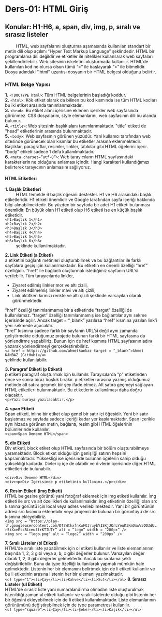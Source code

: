 # Ders-01: HTML Giriş
## Konular: H1-H6, a, span, div, img, p, sıralı ve sırasız listeler

&emsp; &emsp; HTML, web sayfalarını oluşturma aşamasında kullanılan standart bir metin dili olup açılımı “Hyper Text Markup Language” şeklindedir. HTML bir programlama dili değildir ve etiketler ile nitelikler kullanılarak web sayfaları şekillendirilebilir. Web sitesinin iskeletini oluşturmada kullanılır.
HTML’de kullanılan kod ne olursa olsun tümü “<” ile başlayarak “>” ile bitmelidir.
Dosya adındaki “.html” uzantısı dosyanın  bir HTML belgesi olduğunu belirtir.
### HTML Belge Yapısı <br>
**1.**	```<!DOCTYPE html>```: Tüm HTML belgelerinin başladığı koddur.  
**2.**	```<html>```: Kök etiket olarak da bilinen bu kod kısmında ise tüm HTML kodları bu iki etiket arasında tanımlanmaktadır.  
**3.**	```<head>```: Bu etiket alanı içerisine eklenen içerikler web sayfasında görünmez. CSS dosyalarını, style elemanlarını, web sayfasının dili bu alanda bulunur.  
**4.**	```<title>```: Web sitesinin başlık alanı tanımlanmaktadır. "title" etiketi de "head" etiketlerinin arasında bulunmaktadır.  
**5.**	```<body>```: Web sayfasının görünen yüzüdür. Yani kullanıcı tarafından web sitesinde görünecek olan kısımlar bu etiketler arasına eklenmektedir. Başlıklar, paragraflar, resimler, linkler, tablolar gibi HTML öğelerini içerir. "body" etiketi sadece 1 defa kullanılmaktadır.  
**6.**	```<meta charset=”utf-8”>```: Web tarayıcıların HTML sayfasındaki karakterlerin ne olduğunu anlaması içindir. Hangi karakteri kullandığımızı belirterek tarayıcının anlamasını sağlıyoruz.  

#### HTML Etiketleri
**1. Başlık Etiketleri**  
&emsp; &emsp; HTML temelde 6 başlık öğesini destekler. H1 ve H6 arasındaki başlık etiketleridir. H1 etiketi önemlidir ve Google tarafından sayfa içeriği hakkında bilgi alınabilmektedir. Bu yüzden bir sayfada bir adet H1 etiketi bulunması önemlidir. En büyük olan H1 etiketi olup H6 etiketi ise en küçük başlık etiketidir. <br>
	```<h1>Başlık 1</h1>```  
	```<h2>Başlık 2</h2>```  
	```<h3>Başlık 3</h3>```  
	```<h4>Başlık 4</h4>```  
	```<h5>Başlık 5</h5>```  
	```<h6>Başlık 6</h6>```  
	&emsp; &emsp; şeklinde kullanılmaktadır.

**2. Link Etiketi (a Etiketi)**  
a etiketini bağlantı metinleri oluşturabilmek ve bu bağlantılar ile farklı sayfalara geçiş için kullanılmaktadır. Bu etiketin en önemli özelliği “href” özelliğidir. “href” ile bağlantı oluşturmak istediğimiz sayfanın URL’si verilebilir.
	Tüm tarayıcılarda linkler,
-  Ziyaret edilmiş linkler mor ve altı çizili,
-  Ziyaret edilmemiş linkler mavi ve altı çizili,
-  Link aktifken kırmızı renkte ve altı çizili
  şeklinde varsayılan olarak görünmektedir. <br>

“href” özelliği tanımlanmamış bir a etiketinde “target” özelliği de kullanılamaz. “target” özelliği tanımlanmamış ise bağlantılar aynı sekme içerisinde açılır. Ancak target = “_blank” yazılırsa “href” kısmına yazılan link’i yeni sekmede açacaktır.  
“href” kısmına sadece farklı bir sayfanın URL’si değil aynı zamanda geliştirmekte olduğumuz projede bulunan farklı bir HTML sayfasına da yönlendirme yapabiliriz. Bunun için de href kısmına HTML sayfasının adını yazarak yönlendirmeyi gerçekleştirebiliriz.  
```<a href = https://github.com/ahmetkanbaz target = “_blank”>Ahmet KANBAZ (GitHub)</a>```  
şeklinde kullanılabilir.  

**3. Paragraf Etiketi (p Etiketi)**  
p etiketi paragraf oluşturmak için kullanılır. Tarayıcılarda "p" etiketinden önce ve sonra biraz boşluk bırakır. p etiketleri arasına yazmış olduğumuz metinde alt satıra geçmek bir şey ifade etmez. Alt satıra geçmeyi sağlayan HTML etiketleri bulunmaktadır. Bu etiketlerin kullanılması daha doğru olacaktır.   
```<p>Yazı buraya yazılacaktır.</p>```  

**4. span Etiketi**  
Span etiketi, inline bir etiket olup genel bir satır içi öğesidir. Yeni bir satır başlatmaz ve sayfada sadece içeriği kadar yer kaplamaktadır. Span içerikle aynı hizada görünen metin, bağlantı, resim gibi HTML öğelerinin bölümlerinde kullanılır.  
```<span>Span Deneme HTML</span>```  

**5. div Etiketi**  
Div etiketi, block etiket olup HTML sayfasında bir bölüm oluşturabilmeye yaramaktadır. Block etiket olduğu için genişliği satırın hepsini kapsamaktadır. Yüksekliği ise içerisinde bulunan öğelerin sahip olduğu yüksekliği kadardır. Divler iç içe de olabilir ve divlerin içerisinde diğer HTML etiketleri de bulunabilir.  

```<div>Div Deneme HTML</div>```  
```<div><p>Div İçerisinde p etiketinin kullanımı.</p></div>```  

**6. Resim Etiketi (img Etiketi)**  
HTML belgesine görüntü yani fotoğraf eklemek için img etiketi kullanılır. İmg etiketi ile src ve alt özellikleri de kullanılmalıdır. img etiketinin özelliği olan src kısmına görüntü için local veya adres verilebilmektedir. Yani bir görüntünün adresi src kısmına eklenebilir veya projemizde bulunan bir görüntüyü de src kısmına ekleyebiliriz.  
```<img src = “https://play-lh.googleusercontent.com/DTzWtkxfnKwFO3ruybY1SKjJQnLYeuK3KmQmwV5OQ3dULr5iXxeEtzBLceultrKTIUTr” alt = “logo” width = “200px” />```  
```<img src = “logo.png” alt = “logo2” width = “200px” />```  

**7. Sıralı Listeler (ol Etiketi)**  
HTML’de sıralı liste yapabilmek için ol etiketi kullanılır ve liste elemanlarının başında 1, 2, 3 gibi veya a, b, c gibi değerler bulunur. Varsayılan değer olarak 1, 2, 3 gibi değerler gelmektedir. Ancak bu sıralama şekli değiştirilebilir. Bunu da type özelliği kullanılarak yapmak mümkün hale gelmektedir. Listenin her bir elemanını belirtmek için de li etiketi kullanılır ve bu li etiketinin arasına listenin her bir elemanı yazılmaktadır.  
```<ol type="1"><li>Çay</li><li>Kahve</li><li>Süt</li></ol>```
**8. Sırasız Listeler (ul Etiketi)**  
HTML’de sırasız liste yani numaralandırma olmadan liste oluşturulmak istenildiği zaman ul etiketi kullanılır ve sıralı listelerde olduğu gibi listenin her bir öğesini ekleyebilmek için de li etiketi kullanılmaktadır. Liste elemanlarının görünümünü değiştirebilmek için de type parametresi kullanılır.  
```<ul type="square"><li>Çay</li><li>Şeker</li><li>Kaşık</li></ul>```
